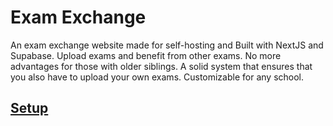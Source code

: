 # Exam Exchange
An exam exchange website made for self-hosting and Built with NextJS and Supabase. Upload exams and benefit from other exams. No more advantages for those with older siblings. A solid system that ensures that you also have to upload your own exams. Customizable for any school.

## [Setup](SETUP.md)